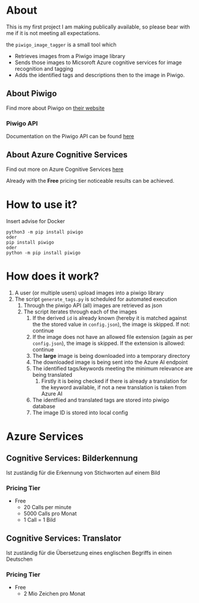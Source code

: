 # About
This is my first project I am making publically available, so please bear with me if it is not meeting all expectations.

the `piwigo_image_tagger` is a small tool which 
* Retrieves images from a Piwigo image library
* Sends those images to Micsoroft Azure cognitive services for image recognition and tagging
* Adds the identified tags and descriptions then to the image in Piwigo.


## About Piwigo
Find more about Piwigo on [their website](http://piwigo.org/)

### Piwigo API
Documentation on the Piwigo API can be found [here](https://your-piwigo-installation/tools/ws.htm)

## About Azure Cognitive Services
Find out more on Azure Cognitive Services [here](https://azure.microsoft.com/en-us/services/cognitive-services)

Already with the **Free** pricing tier noticeable results can be achieved.

# How to use it?
Insert advise for Docker

````
python3 -m pip install piwigo
oder
pip install piwigo
oder
python -m pip install piwigo
````

# How does it work?

1. A user (or multiple users) upload images into a piwigo library
2. The script `generate_tags.py` is scheduled for automated execution
   1. Through the piwigo API (all) images are retrieved as json
   2. The script iterates through each of the images
      1. If the derived `id` is already known (hereby it is matched against the the stored value in `config.json`), the image is skipped. If not: continue
      2. If the image does not have an allowed file extension (again as per `config.json`), the image is skipped. If the extension is allowed: continue
      3. The **large** image is being downloaded into a temporary directory
      4. The downloaded image is being sent into the Azure AI endpoint
      5. The identified tags/keywords meeting the minimum relevance are being translated
         1. Firstly it is being checked if there is already a translation for the keyword available, if not a new translation is taken from Azure AI
      6. The identfiied and translated tags are stored into piwigo database
      7. The image ID is stored into local config

# Azure Services
## Cognitive Services: Bilderkennung

Ist zuständig für die Erkennung von Stichworten auf einem Bild

### Pricing Tier
* Free
    * 20 Calls per minute
    * 5000 Calls pro Monat
    * 1 Call = 1 Bild

## Cognitive Services: Translator
Ist zuständig für die Übersetzung eines englischen Begriffs in einen Deutschen

### Pricing Tier
* Free
    * 2 Mio Zeichen pro Monat
